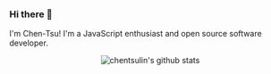 ### Hi there 👋

<!--
**chentsulin/chentsulin** is a ✨ _special_ ✨ repository because its `README.md` (this file) appears on your GitHub profile.

Here are some ideas to get you started:

- 🔭 I’m currently working on ...
- 🌱 I’m currently learning ...
- 👯 I’m looking to collaborate on ...
- 🤔 I’m looking for help with ...
- 💬 Ask me about ...
- 📫 How to reach me: ...
- 😄 Pronouns: ...
- ⚡ Fun fact: ...
-->

I'm Chen-Tsu! I'm a JavaScript enthusiast and open source software developer.

<p align="center">
  <img src="https://github-readme-stats.vercel.app/api?username=chentsulin&show_icons=true&theme=algolia&include_all_commits=true&count_private=true" alt="chentsulin's github stats">
</p> 
